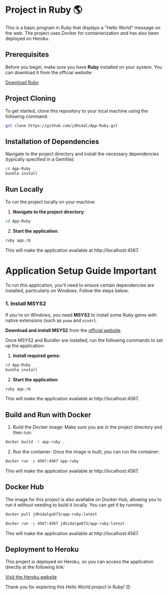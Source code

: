 # Project in Ruby 🌎

This is a basic program in Ruby that displays a "Hello World" message on the web. The project uses Docker for containerization and has also been deployed on Heroku.

## Prerequisites

Before you begin, make sure you have **Ruby** installed on your system. You can download it from the official website:

[Download Ruby](https://www.ruby-lang.org/en/downloads/)

## Project Cloning

To get started, clone this repository to your local machine using the following command:

```bash
git clone https://github.com/jdhidal/App-Ruby.git
```

## Installation of Dependencies

Navigate to the project directory and install the necessary dependencies (typically specified in a Gemfile):

```bash
cd App-Ruby
bundle install
```

## Run Locally

To run the project locally on your machine:

1. **Navigate to the project directory**:
```bash
cd App-Ruby
```

2. **Start the application**:
```bash
ruby app.rb
```
This will make the application available at http://localhost:4567.

# Application Setup Guide Important

To run this application, you'll need to ensure certain dependencies are installed, particularly on Windows. Follow the steps below:

### 1. Install MSYS2

If you're on Windows, you need **MSYS2** to install some Ruby gems with native extensions (such as `puma` and `nio4r`).

**Download and install MSYS2** from the [official website](https://www.msys2.org/).

Once MSYS2 and Bundler are installed, run the following commands to set up the application:

1. **Install required gems:**
```bash
cd App-Ruby
bundle install
```
2. **Start the application**:
```bash
ruby app.rb
```
This will make the application available at http://localhost:4567.


## Build and Run with Docker

1. Build the Docker image: Make sure you are in the project directory and then run:
```bash
docker build -t app-ruby .
```

2. Run the container: Once the image is built, you can run the container:
```bash
docker run -p 4567:4567 app-ruby
```
This will make the application available at http://localhost:4567.

## Docker Hub

The image for this project is also available on Docker Hub, allowing you to run it without needing to build it locally. You can get it by running:

```bash
docker pull jdhidalgo673/app-ruby:latest
```

```bash
docker run -p 4567:4567 jdhidalgo673/app-ruby:latest
```
This will make the application available at http://localhost:4567.

## Deployment to Heroku

This project is deployed on Heroku, so you can access the application directly at the following link:

[Visit the Heroku website](https://app-rubys-5094d3d330bd.herokuapp.com/)



Thank you for exploring this Hello World project in Ruby! 😊